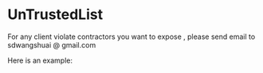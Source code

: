 # UnTrustedList

For any client violate contractors you want to expose , please send email to sdwangshuai @ gmail.com

Here is an example:

